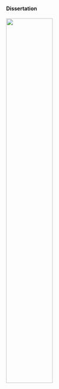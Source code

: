 #### Dissertation

<img src="https://github.com/ZaraBhatti/Dissertation/blob/main/gantt.jpg" width=50% height=50%>
